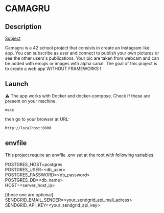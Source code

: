 # CAMAGRU

## Description

[Subject](https://cdn.intra.42.fr/pdf/pdf/75146/en.subject.pdf)

Camagru is a 42 school project that consists in create an Instagram like app.
You can subscribe as user and connect to publish your own pictures or see the other users's publications.
Your pic are taken from webcam and can be added with emojis or images with alpha canal.
The goal of this project is to create a web app WITHOUT FRAMEWORKS !

## Launch

⚠️ The app works with Docker and docker-compose. Check if these are present on your machine.

```
make
```

then go to your browser at URL:
```
http://localhost:8000
```

## envfile

This project require an envfile .env  set at the root with following variables:

POSTGRES_HOST=postgres\
POSTGRES_USER=<db_user>\
POSTGRES_PASSWORD=<db_password>\
POSTGRES_DB=<db_name>\
HOST=<server_host_ip>

[these one are optional]\
SENDGRID_EMAIL_SENDER=<your_sendgrid_api_mail_adress>\
SENDGRID_API_KEY=<your_sendgrid_api_key>
